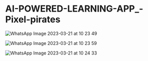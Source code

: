 # AI-POWERED-LEARNING-APP_-Pixel-pirates


![WhatsApp Image 2023-03-21 at 10 23 49](https://user-images.githubusercontent.com/90235816/226522232-274c84a4-f34c-49aa-ad3f-6c70a536f395.jpg)

![WhatsApp Image 2023-03-21 at 10 23 59](https://user-images.githubusercontent.com/90235816/226522264-87096afd-0db3-4195-99af-ef8ffb21e869.jpg)

![WhatsApp Image 2023-03-21 at 10 24 33](https://user-images.githubusercontent.com/90235816/226522300-3dc62ba3-aa04-4c1a-be7d-8ec2fd53ff69.jpg)
